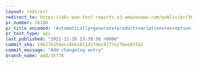 ```yaml
---
layout: redirect
redirect_to: https://a8c-woo-test-reports.s3.amazonaws.com/public/pr/36188/api/index.html
pr_number: 36188
pr_title_encoded: "Automatically+generate+product+variations+on+option+changes"
pr_test_type: api
last_published: "2022-12-26 23:39:58 +0000"
commit_sha: 19b27e256ecc8be1811d1fdec9777e27bea85fa1
commit_message: "Add changelog entry"
branch_name: add/35778
---
```

